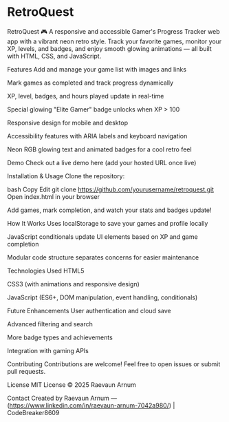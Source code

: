 # RetroQuest
RetroQuest 🎮
A responsive and accessible Gamer's Progress Tracker web app with a vibrant neon retro style. Track your favorite games, monitor your XP, levels, and badges, and enjoy smooth glowing animations — all built with HTML, CSS, and JavaScript.

Features
Add and manage your game list with images and links

Mark games as completed and track progress dynamically

XP, level, badges, and hours played update in real-time

Special glowing "Elite Gamer" badge unlocks when XP > 100

Responsive design for mobile and desktop

Accessibility features with ARIA labels and keyboard navigation

Neon RGB glowing text and animated badges for a cool retro feel

Demo
Check out a live demo here (add your hosted URL once live)

Installation & Usage
Clone the repository:

bash
Copy
Edit
git clone https://github.com/yourusername/retroquest.git
Open index.html in your browser

Add games, mark completion, and watch your stats and badges update!

How It Works
Uses localStorage to save your games and profile locally

JavaScript conditionals update UI elements based on XP and game completion

Modular code structure separates concerns for easier maintenance

Technologies Used
HTML5

CSS3 (with animations and responsive design)

JavaScript (ES6+, DOM manipulation, event handling, conditionals)

Future Enhancements
User authentication and cloud save

Advanced filtering and search

More badge types and achievements

Integration with gaming APIs

Contributing
Contributions are welcome! Feel free to open issues or submit pull requests.

License
MIT License © 2025 Raevaun Arnum

Contact
Created by Raevaun Arnum — (https://www.linkedin.com/in/raevaun-arnum-7042a980/) | CodeBreaker8609
